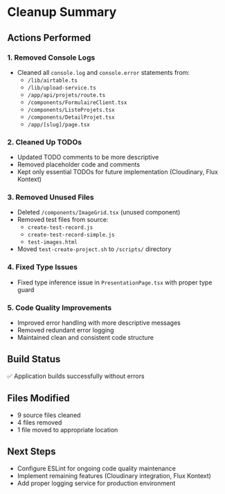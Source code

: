 # Cleanup Summary

## Actions Performed

### 1. Removed Console Logs
- Cleaned all `console.log` and `console.error` statements from:
  - `/lib/airtable.ts`
  - `/lib/upload-service.ts`
  - `/app/api/projets/route.ts`
  - `/components/FormulaireClient.tsx`
  - `/components/ListeProjets.tsx`
  - `/components/DetailProjet.tsx`
  - `/app/[slug]/page.tsx`

### 2. Cleaned Up TODOs
- Updated TODO comments to be more descriptive
- Removed placeholder code and comments
- Kept only essential TODOs for future implementation (Cloudinary, Flux Kontext)

### 3. Removed Unused Files
- Deleted `/components/ImageGrid.tsx` (unused component)
- Removed test files from source:
  - `create-test-record.js`
  - `create-test-record-simple.js`
  - `test-images.html`
- Moved `test-create-project.sh` to `/scripts/` directory

### 4. Fixed Type Issues
- Fixed type inference issue in `PresentationPage.tsx` with proper type guard

### 5. Code Quality Improvements
- Improved error handling with more descriptive messages
- Removed redundant error logging
- Maintained clean and consistent code structure

## Build Status
✅ Application builds successfully without errors

## Files Modified
- 9 source files cleaned
- 4 files removed
- 1 file moved to appropriate location

## Next Steps
- Configure ESLint for ongoing code quality maintenance
- Implement remaining features (Cloudinary integration, Flux Kontext)
- Add proper logging service for production environment